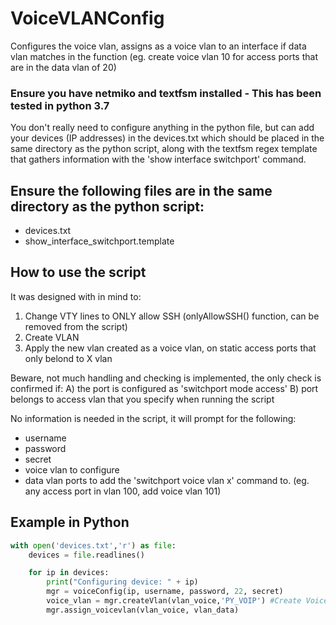 # VoiceVLANConfig
Configures the voice vlan, assigns as a voice vlan to an interface if data vlan matches in the function (eg. create voice vlan 10 for access ports that are in the data vlan of 20)

### Ensure you have netmiko and textfsm installed - This has been tested in python 3.7

You don't really need to configure anything in the python file, but can add your devices (IP addresses) in the devices.txt which should be placed in the same directory as the python script, along with the textfsm regex template that gathers information with the 'show interface switchport' command.

## Ensure the following files are in the same directory as the python script:
- devices.txt
- show_interface_switchport.template

## How to use the script

It was designed with in mind to:
1. Change VTY lines to ONLY allow SSH (onlyAllowSSH() function, can be removed from the script)
2. Create VLAN
3. Apply the new vlan created as a voice vlan, on static access ports that only belond to X vlan

Beware, not much handling and checking is implemented, the only check is confirmed if:
A) the port is configured as 'switchport mode access'
B) port belongs to access vlan that you specify when running the script

No information is needed in the script, it will prompt for the following:
- username
- password
- secret
- voice vlan to configure
- data vlan ports to add the 'switchport voice vlan x' command to. (eg. any access port in vlan 100, add voice vlan 101)

## Example in Python
```python
with open('devices.txt','r') as file:
	devices = file.readlines()

    for ip in devices:
        print("Configuring device: " + ip)
        mgr = voiceConfig(ip, username, password, 22, secret)
        voice_vlan = mgr.createVlan(vlan_voice,'PY_VOIP') #Create Voice VLAN
		mgr.assign_voicevlan(vlan_voice, vlan_data)
```
